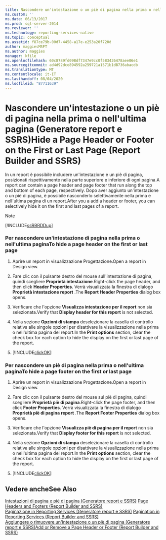 ```yaml
---
title: Nascondere un'intestazione o un piè di pagina nella prima o nell'ultima pagina (Generatore report e SSRS) | Microsoft Docs
ms.custom: ''
ms.date: 06/13/2017
ms.prod: sql-server-2014
ms.reviewer: ''
ms.technology: reporting-services-native
ms.topic: conceptual
ms.assetid: f87ce79b-00d7-4458-a17e-e253a20f720d
author: maggiesMSFT
ms.author: maggies
manager: kfile
ms.openlocfilehash: 60c8789fd098df7347e9cc0f583426478aee06e1
ms.sourcegitcommit: ad4d92dce894592a259721a1571b1d8736abacdb
ms.translationtype: MT
ms.contentlocale: it-IT
ms.lasthandoff: 08/04/2020
ms.locfileid: "87711639"
---
```

# <a name="hide-a-page-header-or-footer-on-the-first-or-last-page-report-builder-and-ssrs"></a><span data-ttu-id="01aa5-102">Nascondere un'intestazione o un piè di pagina nella prima o nell'ultima pagina (Generatore report e SSRS)</span><span class="sxs-lookup"><span data-stu-id="01aa5-102">Hide a Page Header or Footer on the First or Last Page (Report Builder and SSRS)</span></span>
  <span data-ttu-id="01aa5-103">In un report è possibile includere un'intestazione e un piè di pagina, posizionati rispettivamente nella parte superiore e inferiore di ogni pagina.</span><span class="sxs-lookup"><span data-stu-id="01aa5-103">A report can contain a page header and page footer that run along the top and bottom of each page, respectively.</span></span> <span data-ttu-id="01aa5-104">Dopo aver aggiunto un'intestazione o un piè di pagina, è possibile nasconderlo selettivamente nella prima e nell'ultima pagina di un report.</span><span class="sxs-lookup"><span data-stu-id="01aa5-104">After you a add a header or footer, you can selectively hide it on the first and last pages of a report.</span></span>  
  
> [!NOTE]  
>  [!INCLUDE[ssRBRDDup](../../includes/ssrbrddup-md.md)]  
  
### <a name="to-hide-a-page-header-on-the-first-or-last-page"></a><span data-ttu-id="01aa5-105">Per nascondere un'intestazione di pagina nella prima o nell'ultima pagina</span><span class="sxs-lookup"><span data-stu-id="01aa5-105">To hide a page header on the first or last page</span></span>  
  
1.  <span data-ttu-id="01aa5-106">Aprire un report in visualizzazione Progettazione.</span><span class="sxs-lookup"><span data-stu-id="01aa5-106">Open a report in Design view.</span></span>  
  
2.  <span data-ttu-id="01aa5-107">Fare clic con il pulsante destro del mouse sull'intestazione di pagina, quindi scegliere **Proprietà intestazione**.</span><span class="sxs-lookup"><span data-stu-id="01aa5-107">Right-click the page header, and then click **Header Properties**.</span></span> <span data-ttu-id="01aa5-108">Verrà visualizzata la finestra di dialogo **Proprietà intestazione report** .</span><span class="sxs-lookup"><span data-stu-id="01aa5-108">The **Report Header Properties** dialog box opens.</span></span>  
  
3.  <span data-ttu-id="01aa5-109">Verificare che l'opzione **Visualizza intestazione per il report** non sia selezionata.</span><span class="sxs-lookup"><span data-stu-id="01aa5-109">Verify that **Display header for this report** is not selected.</span></span>  
  
4.  <span data-ttu-id="01aa5-110">Nella sezione **Opzioni di stampa** deselezionare la casella di controllo relativa alle singole opzioni per disattivare la visualizzazione nella prima o nell'ultima pagina del report.</span><span class="sxs-lookup"><span data-stu-id="01aa5-110">In the **Print options** section, clear the check box for each option to hide the display on the first or last page of the report.</span></span>  
  
5.  [!INCLUDE[clickOK](../../includes/clickok-md.md)]  
  
### <a name="to-hide-a-page-footer-on-the-first-or-last-page"></a><span data-ttu-id="01aa5-111">Per nascondere un piè di pagina nella prima o nell'ultima pagina</span><span class="sxs-lookup"><span data-stu-id="01aa5-111">To hide a page footer on the first or last page</span></span>  
  
1.  <span data-ttu-id="01aa5-112">Aprire un report in visualizzazione Progettazione.</span><span class="sxs-lookup"><span data-stu-id="01aa5-112">Open a report in Design view.</span></span>  
  
2.  <span data-ttu-id="01aa5-113">Fare clic con il pulsante destro del mouse sul piè di pagina, quindi scegliere **Proprietà piè di pagina**.</span><span class="sxs-lookup"><span data-stu-id="01aa5-113">Right-click the page footer, and then click **Footer Properties**.</span></span> <span data-ttu-id="01aa5-114">Verrà visualizzata la finestra di dialogo **Proprietà piè di pagina report** .</span><span class="sxs-lookup"><span data-stu-id="01aa5-114">The **Report Footer Properties** dialog box opens.</span></span>  
  
3.  <span data-ttu-id="01aa5-115">Verificare che l'opzione **Visualizza piè di pagina per il report** non sia selezionata.</span><span class="sxs-lookup"><span data-stu-id="01aa5-115">Verify that **Display footer for this report** is not selected.</span></span>  
  
4.  <span data-ttu-id="01aa5-116">Nella sezione **Opzioni di stampa** deselezionare la casella di controllo relativa alle singole opzioni per disattivare la visualizzazione nella prima o nell'ultima pagina del report.</span><span class="sxs-lookup"><span data-stu-id="01aa5-116">In the **Print options** section, clear the check box for each option to hide the display on the first or last page of the report.</span></span>  
  
5.  [!INCLUDE[clickOK](../../includes/clickok-md.md)]  
  
## <a name="see-also"></a><span data-ttu-id="01aa5-117">Vedere anche</span><span class="sxs-lookup"><span data-stu-id="01aa5-117">See Also</span></span>  
 <span data-ttu-id="01aa5-118">[Intestazioni di pagina e piè di pagina &#40;Generatore report e SSRS&#41;](page-headers-and-footers-report-builder-and-ssrs.md) </span><span class="sxs-lookup"><span data-stu-id="01aa5-118">[Page Headers and Footers &#40;Report Builder and SSRS&#41;](page-headers-and-footers-report-builder-and-ssrs.md) </span></span>  
 <span data-ttu-id="01aa5-119">[Paginazione in Reporting Services &#40;Generatore report e SSRS&#41;](pagination-in-reporting-services-report-builder-and-ssrs.md) </span><span class="sxs-lookup"><span data-stu-id="01aa5-119">[Pagination in Reporting Services &#40;Report Builder  and SSRS&#41;](pagination-in-reporting-services-report-builder-and-ssrs.md) </span></span>  
 [<span data-ttu-id="01aa5-120">Aggiungere o rimuovere un'intestazione o un piè di pagina &#40;Generatore report e SSRS&#41;</span><span class="sxs-lookup"><span data-stu-id="01aa5-120">Add or Remove a Page Header or Footer &#40;Report Builder and SSRS&#41;</span></span>](add-or-remove-a-page-header-or-footer-report-builder-and-ssrs.md)  
  
  
